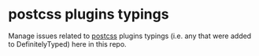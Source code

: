 # postcss plugins typings
Manage issues related to [postcss](https://github.com/postcss) plugins typings (i.e. any that were added to DefinitelyTyped) here in this repo.

